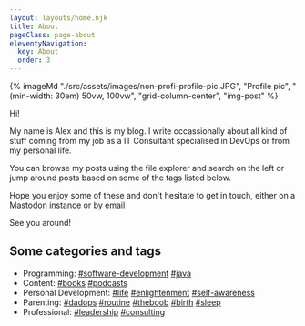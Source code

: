 ```yaml
---
layout: layouts/home.njk
title: About
pageClass: page-about
eleventyNavigation:
  key: About
  order: 3
---
```


  {% imageMd "./src/assets/images/non-profi-profile-pic.JPG", "Profile pic", "(min-width: 30em) 50vw, 100vw", "grid-column-center", "img-post" %}
  
Hi! 

My name is Alex and this is my blog. I write occassionally about all kind of stuff coming from my job as a IT Consultant specialised in DevOps or from my personal life.

You can browse my posts using the file explorer and search on the left or jump around posts based on some of the tags listed below.

Hope you enjoy some of these and don't hesitate to get in touch, either on a [Mastodon instance](https://hachyderm.io/@alexchiri) or by <a href="mailto:hello@alexismy.name">email</a>

See you around!

## Some categories and tags
- Programming: [#software-development](https://alexchiri.blog/tags/software-development/) [#java](https://alexchiri.blog/tags/java/) 
- Content: [#books](https://alexchiri.blog/tags/books/) [#podcasts](https://alexchiri.blog/tags/podcasts/) 
- Personal Development: [#life](https://alexchiri.blog/tags/life/) [#enlightenment](https://alexchiri.blog/tags/enlightenment/) [#self-awareness](https://alexchiri.blog/tags/self-awareness/) 
- Parenting: [#dadops](https://alexchiri.blog/tags/dadops/) [#routine](https://alexchiri.blog/tags/routine/) [#theboob](https://alexchiri.blog/tags/theboob/) [#birth](https://alexchiri.blog/tags/birth/) [#sleep](https://alexchiri.blog/tags/sleep/) 
- Professional: [#leadership](https://alexchiri.blog/tags/leadership/) [#consulting](https://alexchiri.blog/tags/consulting/) 

